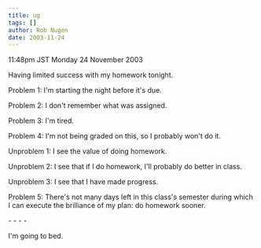 ```yaml
---
title: ug
tags: []
author: Rob Nugen
date: 2003-11-24
---
```


<p class=date>11:48pm JST Monday 24 November 2003</p>

<p>Having limited success with my homework tonight.</p>

<p>Problem 1: I'm starting the night before it's due.</p>

<p>Problem 2: I don't remember what was assigned.</p>

<p>Problem 3: I'm tired.</p>

<p>Problem 4: I'm not being graded on this, so I probably won't do
  it.</p>

<p>Unproblem 1: I see the value of doing homework.</p>

<p>Unproblem 2: I see that if I do homework, I'll probably do better
  in class.</p>

<p>Unproblem 3: I see that I have made progress.</p>

<p>Problem 5: There's not many days left in this class's semester
  during which I can execute the brilliance of my plan: do homework
  sooner.</p>

<p>- - - -</p>

<p>I'm going to bed.</p>
